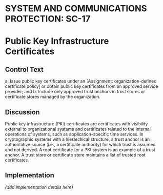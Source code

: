 # SYSTEM AND COMMUNICATIONS PROTECTION: SC-17
# Public Key Infrastructure Certificates

## Control Text


a. Issue public key certificates under an [Assignment: organization-defined certificate policy] or obtain public key certificates from an approved service provider; and
b. Include only approved trust anchors in trust stores or certificate stores managed by the organization.

## Discussion

Public key infrastructure (PKI) certificates are certificates with visibility external to organizational systems and certificates related to the internal operations of systems, such as application-specific time services. In cryptographic systems with a hierarchical structure, a trust anchor is an authoritative source (i.e., a certificate authority) for which trust is assumed and not derived. A root certificate for a PKI system is an example of a trust anchor. A trust store or certificate store maintains a list of trusted root certificates.

## Implementation

_(add implementation details here)_